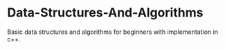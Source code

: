 # Data-Structures-And-Algorithms
Basic data structures and algorithms for beginners with implementation in c++.
